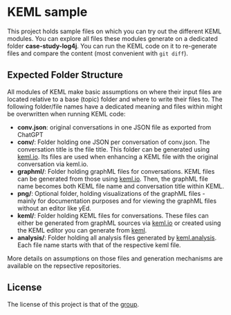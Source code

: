 # KEML sample

This project holds sample files on which you can try out the different KEML modules. You can explore all files these modules generate on a dedicated folder **case-study-log4j**.
You can run the KEML code on it to re-generate files and compare the content (most convenient with `git diff`).

## Expected Folder Structure
All modules of KEML make basic assumptions on where their input files are located relative to a base (topic) folder and where to write their files to.
The following folder/file names have a dedicated meaning and files within might be overwritten when running KEML code:

- **conv.json**: original conversations in one JSON file as exported from ChatGPT
- **conv/**:  Folder holding one JSON per conversation of conv.json. The conversation title is the file title. This folder can be generated using [keml.io](https://github.com/keml-group/keml.io). Its files are used when enhancing a KEML file with the original conversation via keml.io.
- **graphml/**: Folder holding graphML files for conversations. KEML files can be generated from those using [keml.io](https://github.com/keml-group/keml.io). Then, the graphML file name becomes both KEML file name and conversation title within KEML.
- **png/**: Optional folder, holding visualizations of the graphML files - mainly for documentation purposes and for viewing the graphML files without an editor like yEd.
- **keml/**: Folder holding KEML files for conversations. These files can either be generated from graphML sources via [keml.io](https://github.com/keml-group/keml.io) or created using the KEML editor you can generate from [keml](https://github.com/keml-group/keml). 
- **analysis/**: Folder holding all analysis files generated by [keml.analysis](https://github.com/keml-group/keml.analysis). Each file name starts with that of the respective keml file.

More details on assumptions on those files and generation mechanisms are available on the repsective repositories.

## License
The license of this project is that of the [group](https://github.com/keml-group).
